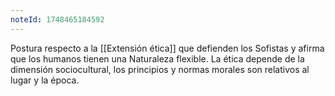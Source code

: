 ```yaml
---
noteId: 1748465184592
---
```


Postura respecto a la [[Extensión ética]] que defienden los Sofistas y afirma que los humanos tienen una Naturaleza flexible. La ética depende de la dimensión sociocultural, los principios y normas morales son relativos al lugar y la época.
